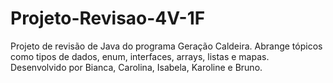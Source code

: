 # Projeto-Revisao-4V-1F
Projeto de revisão de Java do programa Geração Caldeira. Abrange tópicos como tipos de dados, enum, interfaces, arrays, listas e mapas. Desenvolvido por Bianca, Carolina, Isabela, Karoline e Bruno.
